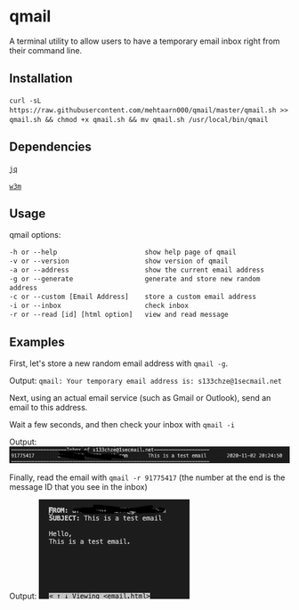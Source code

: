 # qmail
A terminal utility to allow users to have a temporary email inbox right from their command line.

## Installation
`curl -sL https://raw.githubusercontent.com/mehtaarn000/qmail/master/qmail.sh >> qmail.sh && chmod +x qmail.sh && mv qmail.sh /usr/local/bin/qmail`

## Dependencies
[`jq`](https://github.com/stedolan/jq)

[`w3m`](http://w3m.sourceforge.net/)


## Usage
qmail options:

    -h or --help                      show help page of qmail
    -v or --version                   show version of qmail
    -a or --address                   show the current email address
    -g or --generate                  generate and store new random address
    -c or --custom [Email Address]    store a custom email address
    -i or --inbox                     check inbox
    -r or --read [id] [html option]   view and read message

## Examples
First, let's store a new random email address with `qmail -g`.

Output:
`qmail: Your temporary email address is: s133chze@1secmail.net`

Next, using an actual email service (such as Gmail or Outlook), send an email to this address.

Wait a few seconds, and then check your inbox with `qmail -i`

Output:
![View Inbox](https://github.com/mehtaarn000/qmail/blob/main/images/viewinbox.png)

Finally, read the email with `qmail -r 91775417` (the number at the end is the message ID that you see in the inbox)

Output:
![View Email](https://github.com/mehtaarn000/qmail/blob/main/images/viewemail.png)
